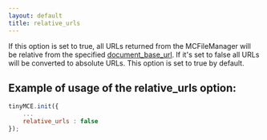 ```yaml
---
layout: default
title: relative_urls
---
```


If this option is set to true, all URLs returned from the MCFileManager will be relative from the specified [document_base_url](https://www.tiny.cloud/docs-3x/reference/configuration/Configuration3x@document_base_url/). If it's set to false all URLs will be converted to absolute URLs. This option is set to true by default.

## Example of usage of the relative_urls option:

```js
tinyMCE.init({
	...
	relative_urls : false
});
```
